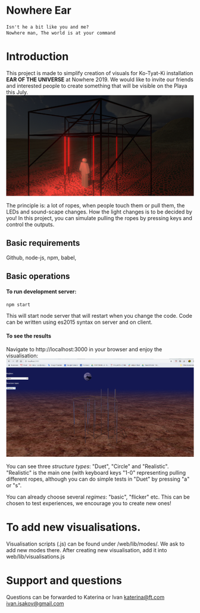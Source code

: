 # Nowhere Ear

```
Isn't he a bit like you and me?
Nowhere man, The world is at your command
```
# Introduction

This project is made to simplify creation of visuals for Ko-Tyat-Ki 
installation **EAR OF THE UNIVERSE** at Nowhere 2019. We would like to 
invite our friends and interested people to create something 
that will be visible on the Playa this July.
![Structure Render](/images/structure_render.png)

The principle is:
a lot of ropes, when people touch them or pull them, the LEDs and
sound-scape changes. How the light changes is to be decided by you!
In this project, you can simulate pulling the ropes by 
pressing keys and control the outputs.

## Basic requirements

Github, node-js, npm, babel, 

## Basic operations

#### To run development server:

```
npm start
```

This will start node server that will restart when you change the code.
Code can be written using es2015 syntax on server and on client.

#### To see the results
Navigate to http://localhost:3000 in your browser and enjoy the visualisation:
![Screen print](/images/screen.png)

You can see three *structure types*: "Duet", "Circle" and "Realistic".
"Realistic" is the main one (with keyboard keys "1-0" representing pulling different ropes, 
although you can do simple tests in "Duet" by pressing "a" or "s".

You can already choose several *regimes*: "basic", "flicker" etc. This can be chosen to test experiences,
we encourage you to create new ones!

# To add new visualisations.
Visualisation scripts (.js) can be found under /web/lib/modes/. We ask to add new modes there. 
After creating new visualisation, add it into web/lib/visualisations.js

# Support and questions
Questions can be forwarded to Katerina or Ivan
katerina@ft.com
ivan.isakov@gmail.com